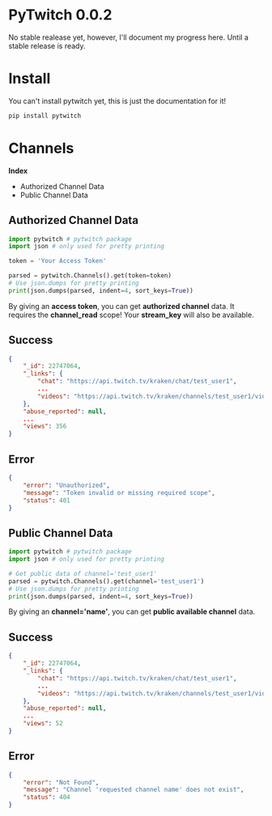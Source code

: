 PyTwitch 0.0.2
===

No stable realease yet, however, I'll document my progress here. Until a stable release is ready.

Install
===

You can't install pytwitch yet, this is just the documentation for it!

```bash
pip install pytwitch
```

Channels
===

__Index__

- Authorized Channel Data
- Public Channel Data

Authorized Channel Data
---

```python
import pytwitch # pytwitch package
import json # only used for pretty printing

token = 'Your Access Token'

parsed = pytwitch.Channels().get(token=token)
# Use json.dumps for pretty printing
print(json.dumps(parsed, indent=4, sort_keys=True))
```

By giving an __access token__, you can get __authorized channel__ data.
It requires the __channel_read__ scope!
Your __stream_key__ will also be available.

Success
---

```json
{
    "_id": 22747064,
    "_links": {
        "chat": "https://api.twitch.tv/kraken/chat/test_user1",
        ...
        "videos": "https://api.twitch.tv/kraken/channels/test_user1/videos"
    },
    "abuse_reported": null,
    ...
    "views": 356
}
```

Error
---

```json
{
    "error": "Unauthorized",
    "message": "Token invalid or missing required scope",
    "status": 401
}
```

Public Channel Data
---

```python
import pytwitch # pytwitch package
import json # only used for pretty printing

# Get public data of channel='test_user1'
parsed = pytwitch.Channels().get(channel='test_user1')
# Use json.dumps for pretty printing
print(json.dumps(parsed, indent=4, sort_keys=True))
```

By giving an __channel='name'__, you can get __public available channel__ data.

Success
---

```json
{
    "_id": 22747064,
    "_links": {
        "chat": "https://api.twitch.tv/kraken/chat/test_user1",
        ...
        "videos": "https://api.twitch.tv/kraken/channels/test_user1/videos"
    },
    "abuse_reported": null,
    ...
    "views": 52
}
```

Error
---

```json
{
    "error": "Not Found",
    "message": "Channel 'requested channel name' does not exist",
    "status": 404
}
```
